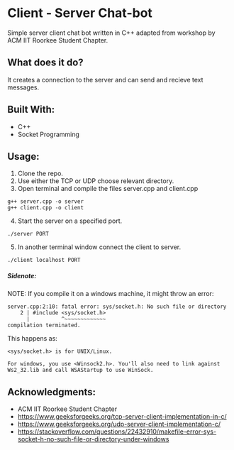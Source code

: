 # Client - Server Chat-bot

Simple server client chat bot written in C++ adapted from workshop by ACM IIT Roorkee Student Chapter.

## What does it do?
It creates a connection to the server and can send and recieve text messages. 

## Built With:
* C++ 
* Socket Programming

## Usage:
1. Clone the repo.
2. Use either the TCP or UDP choose relevant directory.
3. Open terminal and compile the files server.cpp and client.cpp
```
g++ server.cpp -o server
g++ client.cpp -o client
```
4. Start the server on a specified port.
```
./server PORT
```
5. In another terminal window connect the client to server.
```
./client localhost PORT
```
##### Sidenote:
NOTE: If you compile it on a windows machine, it might throw an error:
```
server.cpp:2:10: fatal error: sys/socket.h: No such file or directory
    2 | #include <sys/socket.h>
      |          ^~~~~~~~~~~~~~
compilation terminated.
```
This happens as: 
```
<sys/socket.h> is for UNIX/Linux.

For windows, you use <Winsock2.h>. You'll also need to link against Ws2_32.lib and call WSAStartup to use WinSock.
```

## Acknowledgments:
* ACM IIT Roorkee Student Chapter
* https://www.geeksforgeeks.org/tcp-server-client-implementation-in-c/
* https://www.geeksforgeeks.org/udp-server-client-implementation-c/
* https://stackoverflow.com/questions/22432910/makefile-error-sys-socket-h-no-such-file-or-directory-under-windows
